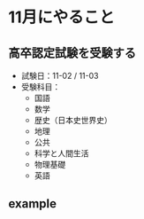 # 11月にやること
## 高卒認定試験を受験する
- 試験日：11-02 / 11-03
- 受験科目：
    - 国語
    - 数学
    - 歴史（日本史世界史）
    - 地理
    - 公共
    - 科学と人間生活
    - 物理基礎
    - 英語

## example